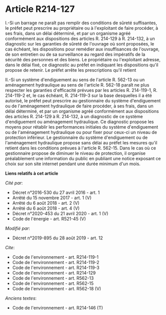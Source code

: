 # Article R214-127

I.-Si un barrage ne paraît pas remplir des conditions de sûreté suffisantes, le préfet peut prescrire au propriétaire ou à
l'exploitant de faire procéder, à ses frais, dans un délai déterminé, et par un organisme agréé conformément aux dispositions
des articles R. 214-129 à R. 214-132, à un diagnostic sur les garanties de sûreté de l'ouvrage où sont proposées, le cas
échéant, les dispositions pour remédier aux insuffisances de l'ouvrage, de son entretien ou de sa surveillance au regard des
impératifs de la sécurité des personnes et des biens. Le propriétaire ou l'exploitant adresse, dans le délai fixé, ce
diagnostic au préfet en indiquant les dispositions qu'il propose de retenir. Le préfet arrête les prescriptions qu'il
retient 

II.-Si un système d'endiguement au sens de l'article R. 562-13 ou un aménagement hydraulique au sens de l'article R. 562-18
paraît ne plus respecter les garanties d'efficacité prévues par les articles R. 214-119-1, R. 214-119-2 et, le cas échéant,
R. 214-119-3 sur la base desquelles il a été autorisé, le préfet peut prescrire au gestionnaire du système d'endiguement ou
de l'aménagement hydraulique de faire procéder, à ses frais, dans un délai déterminé, et par un organisme agréé conformément
aux dispositions des articles R. 214-129 à R. 214-132, à un diagnostic de ce système d'endiguement ou aménagement
hydraulique. Ce diagnostic propose les moyens pour rétablir les performances initiales du système d'endiguement ou de
l'aménagement hydraulique ou pour fixer pour ceux-ci un niveau de protection inférieur. Le gestionnaire du système
d'endiguement ou de l'aménagement hydraulique propose sans délai au préfet les mesures qu'il retient dans les conditions
prévues à l'article R. 562-15. Dans le cas où ce gestionnaire propose de diminuer le niveau de protection, il organise
préalablement une information du public en publiant une notice exposant ce choix sur son site internet pendant une durée
minimum d'un mois.

**Liens relatifs à cet article**

_Cité par_:

  - Décret n°2016-530 du 27 avril 2016 - art. 1
  - Arrêté du 15 novembre 2017 - art. 1 (V)
  - Arrêté du 6 août 2018 - art. 2 (V)
  - Arrêté du 6 août 2018 - art. 4 (V)
  - Décret n°2020-453 du 21 avril 2020 - art. 1 (V)
  - Code de l'énergie - art. R521-45 (V)

_Modifié par_:

  - Décret n°2019-895 du 28 août 2019 - art. 12

_Cite_:

  - Code de l'environnement - art. R214-119-1
  - Code de l'environnement - art. R214-119-2
  - Code de l'environnement - art. R214-119-3
  - Code de l'environnement - art. R214-129
  - Code de l'environnement - art. R562-13
  - Code de l'environnement - art. R562-15
  - Code de l'environnement - art. R562-18 (V)

_Anciens textes_:

  - Code de l'environnement - art. R214-146 (T)

